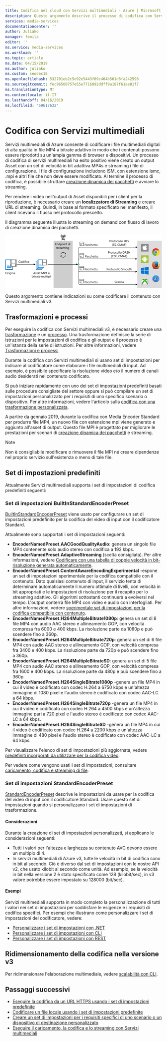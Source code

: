 ```yaml
---
title: Codifica nel cloud con Servizi multimediali - Azure | Microsoft Docs
description: Questo argomento descrive il processo di codifica con Servizi multimediali di Microsoft Azure
services: media-services
documentationcenter: ''
author: Juliako
manager: femila
editor: ''
ms.service: media-services
ms.workload: ''
ms.topic: article
ms.date: 04/15/2019
ms.author: juliako
ms.custom: seodec18
ms.openlocfilehash: 532701eb2c5e92e5443f69c464b561d6fa242598
ms.sourcegitcommit: fec96500757e55e7716892ddff9a187f61ae81f7
ms.translationtype: MT
ms.contentlocale: it-IT
ms.lasthandoff: 04/16/2019
ms.locfileid: "59617632"
---
```

# <a name="encoding-with-media-services"></a>Codifica con Servizi multimediali

Servizi multimediali di Azure consente di codificare i file multimediali digitali di alta qualità in file MP4 a bitrate adattivo in modo che i contenuti possono essere riprodotti su un'ampia gamma di browser e dispositivi. Un processo di codifica di servizi multimediali ha esito positivo viene creato un output Asset con un set di velocità in bit adattiva MP4s e streaming i file di configurazione. I file di configurazione includono ISM, con estensione ismc, .mpi e altri file che non deve essere modificato. Al termine il processo di codifica, è possibile sfruttare [creazione dinamica dei pacchetti](dynamic-packaging-overview.md) e avviare lo streaming.

Per rendere i video nell'output di Asset disponibili per i client per la riproduzione, è necessario creare un **localizzatore di Streaming** e creare URL di streaming. Quindi, in base al formato specificato nel manifesto, il client ricevano il flusso nel protocollo prescelto.

Il diagramma seguente illustra lo streaming on demand con flusso di lavoro di creazione dinamica dei pacchetti.

![Creazione dinamica dei pacchetti](./media/dynamic-packaging-overview/media-services-dynamic-packaging.svg)

Questo argomento contiene indicazioni su come codificare il contenuto con Servizi multimediali v3.

## <a name="transforms-and-jobs"></a>Trasformazioni e processi

Per eseguire la codifica con Servizi multimediali v3, è necessario creare una [trasformazione](https://docs.microsoft.com/rest/api/media/transforms) e un [processo](https://docs.microsoft.com/rest/api/media/jobs). Una trasformazione definisce la serie di istruzioni per le impostazioni di codifica e gli output e il processo è un'istanza della serie di istruzioni. Per altre informazioni, vedere [Trasformazioni e processi](transforms-jobs-concept.md)

Durante la codifica con Servizi multimediali si usano set di impostazioni per indicare al codificatore come elaborare i file multimediali di input. Ad esempio, è possibile specificare la risoluzione video e/o il numero di canali audio desiderati nel contenuto codificato. 

Si può iniziare rapidamente con uno dei set di impostazioni predefiniti basati sulle procedure consigliate del settore oppure si può compilare un set di impostazioni personalizzato per i requisiti di uno specifico scenario o dispositivo. Per altre informazioni, vedere l'articolo sulla [codifica con una trasformazione personalizzata](customize-encoder-presets-how-to.md). 

A partire da gennaio 2019, durante la codifica con Media Encoder Standard per produrre file MP4, un nuovo file con estensione mpi viene generato e aggiunto all'asset di output. Questo file MPI è progettato per migliorare le prestazioni per scenari di [creazione dinamica dei pacchetti](dynamic-packaging-overview.md) e streaming.

> [!NOTE]
> Non è consigliabile modificare o rimuovere il file MPI né creare dipendenze nel proprio servizio sull'esistenza o meno di tale file.

## <a name="built-in-presets"></a>Set di impostazioni predefiniti

Attualmente Servizi multimediali supporta i set di impostazioni di codifica predefiniti seguenti:  

### <a name="builtinstandardencoderpreset-preset"></a>Set di impostazioni BuiltInStandardEncoderPreset

[BuiltInStandardEncoderPreset](https://docs.microsoft.com/rest/api/media/transforms/createorupdate#builtinstandardencoderpreset) viene usato per configurare un set di impostazioni predefinito per la codifica del video di input con il codificatore Standard. 

Attualmente sono supportati i set di impostazioni seguenti:

- **EncoderNamedPreset.AACGoodQualityAudio**: genera un singolo file MP4 contenente solo audio stereo con codifica a 192 kbps.
- **EncoderNamedPreset.AdaptiveStreaming** (scelta consigliata). Per altre informazioni, vedere [Codificare con una tabella di coppie velocità in bit-risoluzione generata automaticamente](autogen-bitrate-ladder.md).
- **EncoderNamedPreset.ContentAwareEncodingExperimental** -espone un set di impostazioni sperimentale per la codifica compatibile con il contenuto. Dato qualsiasi contenuto di input, il servizio tenta di determinare automaticamente il numero ottimale di livelli, con velocità in bit appropriati e le impostazioni di risoluzione per il recapito per lo streaming adattivo. Gli algoritmi sottostanti continuerà a evolversi nel tempo. L'output conterrà file MP4 con video e audio con interfogliati. Per altre informazioni, vedere [sperimentale set di impostazioni per la codifica compatibile con contenuto](cae-experimental.md).
- **EncoderNamedPreset.H264MultipleBitrate1080p**: genera un set di 8 file MP4 con audio AAC stereo e allineamento GOP, con velocità compresa fra 6000 e 400 kbps. La risoluzione parte da 1080p e può scendere fino a 360p.
- **EncoderNamedPreset.H264MultipleBitrate720p**: genera un set di 6 file MP4 con audio AAC stereo e allineamento GOP, con velocità compresa fra 3400 e 400 kbps. La risoluzione parte da 720p e può scendere fino a 360p.
- **EncoderNamedPreset.H264MultipleBitrateSD**: genera un set di 5 file MP4 con audio AAC stereo e allineamento GOP, con velocità compresa fra 1600 e 400 kbps. La risoluzione parte da 480p e può scendere fino a 360p.
- **EncoderNamedPreset.H264SingleBitrate1080p** -genera un file MP4 in cui il video è codificato con codec H.264 a 6750 kbps e un'altezza immagine di 1080 pixel e l'audio stereo è codificato con codec AAC-LC a 64 kbps.
- **EncoderNamedPreset.H264SingleBitrate720p** -genera un file MP4 in cui il video è codificato con codec H.264 a 4500 kbps e un'altezza immagine pari a 720 pixel e l'audio stereo è codificato con codec AAC-LC a 64 kbps.
- **EncoderNamedPreset.H264SingleBitrateSD** -genera un file MP4 in cui il video è codificato con codec H.264 a 2200 kbps e un'altezza immagine di 480 pixel e l'audio stereo è codificato con codec AAC-LC a 64 kbps.

Per visualizzare l'elenco di set di impostazioni più aggiornata, vedere [predefiniti incorporati da utilizzare per la codifica video](https://docs.microsoft.com/rest/api/media/transforms/createorupdate#encodernamedpreset).

Per vedere come vengono usati i set di impostazioni, consultare [caricamento, codifica e streaming di file](stream-files-tutorial-with-api.md).

### <a name="standardencoderpreset-preset"></a>Set di impostazioni StandardEncoderPreset

[StandardEncoderPreset](https://docs.microsoft.com/rest/api/media/transforms/createorupdate#standardencoderpreset) descrive le impostazioni da usare per la codifica del video di input con il codificatore Standard. Usare questo set di impostazioni quando si personalizzano i set di impostazioni di trasformazione. 

#### <a name="considerations"></a>Considerazioni

Durante la creazione di set di impostazioni personalizzati, si applicano le considerazioni seguenti:

- Tutti i valori per l'altezza e larghezza su contenuto AVC devono essere un multiplo di 4.
- In servizi multimediali di Azure v3, tutte le velocità in bit di codifica sono in bit al secondo. Ciò è diverso dal set di impostazioni con le nostre API v2, che usato kilobit al secondo come unità. Ad esempio, se la velocità in bit nella versione 2 è stato specificato come 128 (kilobit/sec), in v3 valore potrebbe essere impostato su 128000 (bit/sec).

#### <a name="examples"></a>Esempi

Servizi multimediali supporta in modo completo la personalizzazione di tutti i valori nei set di impostazioni per soddisfare le esigenze e i requisiti di codifica specifici. Per esempi che illustrano come personalizzare i set di impostazioni del codificatore, vedere:

- [Personalizzare i set di impostazioni con .NET](customize-encoder-presets-how-to.md)
- [Personalizzare i set di impostazioni con CLI](custom-preset-cli-howto.md)
- [Personalizzare i set di impostazioni con REST](custom-preset-rest-howto.md)

## <a name="scaling-encoding-in-v3"></a>Ridimensionamento della codifica nella versione v3

Per ridimensionare l'elaborazione multimediale, vedere [scalabilità con CLI](media-reserved-units-cli-how-to.md).

## <a name="next-steps"></a>Passaggi successivi

* [Eseguire la codifica da un URL HTTPS usando i set di impostazioni predefinite](job-input-from-http-how-to.md)
* [Codificare un file locale usando i set di impostazioni predefinite](job-input-from-local-file-how-to.md)
* [Creare un set di impostazioni per i requisiti specifici di uno scenario o un dispositivo di destinazione personalizzato](customize-encoder-presets-how-to.md)
* [Eseguire il caricamento, la codifica e lo streaming con Servizi multimediali](stream-files-tutorial-with-api.md)
